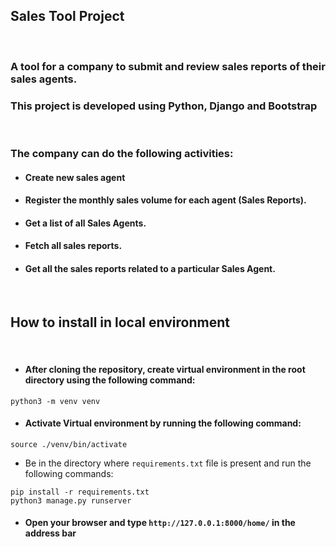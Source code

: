 ## Sales Tool Project
<br>

### A tool for a company to submit and review sales reports of their sales agents.
### This project is developed using Python, Django and Bootstrap
<br>

### The company can do the following activities:

* #### Create new sales agent
*  #### Register the monthly sales volume for each agent (Sales Reports).
* #### Get a list of all Sales Agents. 
* #### Fetch all sales reports. 
* #### Get all the sales reports related to a particular Sales Agent.  

<br>

## How to install in local environment

<br>

* #### After cloning the repository, create virtual environment in the root directory using the following command:
```
python3 -m venv venv
```
* #### Activate Virtual environment by running the following command:
```
source ./venv/bin/activate 
```
* Be in the directory where `requirements.txt` file is present and run the following commands:

```
pip install -r requirements.txt
python3 manage.py runserver
```
* #### Open your browser and type `http://127.0.0.1:8000/home/` in the address bar

